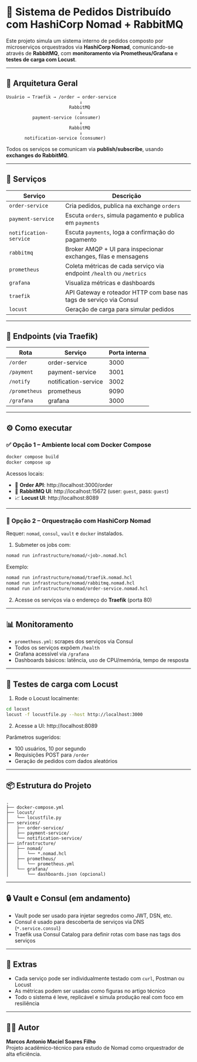 # 🧩 Sistema de Pedidos Distribuído com HashiCorp Nomad + RabbitMQ

Este projeto simula um sistema interno de pedidos composto por microserviços orquestrados via **HashiCorp Nomad**, comunicando-se através de **RabbitMQ**, com **monitoramento via Prometheus/Grafana** e **testes de carga com Locust**.

---

## 🧱 Arquitetura Geral

```
Usuário → Traefik → /order → order-service  
                            ↓  
                        RabbitMQ  
                            ↓  
          payment-service (consumer)  
                            ↓  
                        RabbitMQ  
                            ↓  
       notification-service (consumer)
```

Todos os serviços se comunicam via **publish/subscribe**, usando **exchanges do RabbitMQ**.

---

## 🚀 Serviços

| Serviço               | Descrição                                                                 |
|------------------------|--------------------------------------------------------------------------|
| `order-service`        | Cria pedidos, publica na exchange `orders`                               |
| `payment-service`      | Escuta `orders`, simula pagamento e publica em `payments`                |
| `notification-service` | Escuta `payments`, loga a confirmação do pagamento                       |
| `rabbitmq`             | Broker AMQP + UI para inspecionar exchanges, filas e mensagens           |
| `prometheus`           | Coleta métricas de cada serviço via endpoint `/health` ou `/metrics`     |
| `grafana`              | Visualiza métricas e dashboards                                          |
| `traefik`              | API Gateway e roteador HTTP com base nas tags de serviço via Consul      |
| `locust`               | Geração de carga para simular pedidos                                    |

---

## 🔗 Endpoints (via Traefik)

| Rota                  | Serviço               | Porta interna |
|-----------------------|------------------------|---------------|
| `/order`              | order-service          | 3000          |
| `/payment`            | payment-service        | 3001          |
| `/notify`             | notification-service   | 3002          |
| `/prometheus`         | prometheus             | 9090          |
| `/grafana`            | grafana                | 3000          |

---

## ⚙️ Como executar

### ✅ Opção 1 – Ambiente local com Docker Compose

```bash
docker compose build
docker compose up
```

Acessos locais:

- 🧾 **Order API**: http://localhost:3000/order  
- 🐰 **RabbitMQ UI**: http://localhost:15672 (user: `guest`, pass: `guest`)  
- 📈 **Locust UI**: http://localhost:8089  

---

### 🧵 Opção 2 – Orquestração com HashiCorp Nomad

Requer: `nomad`, `consul`, `vault` e `docker` instalados.

1. Submeter os jobs com:

```bash
nomad run infrastructure/nomad/<job>.nomad.hcl
```

Exemplo:

```bash
nomad run infrastructure/nomad/traefik.nomad.hcl
nomad run infrastructure/nomad/rabbitmq.nomad.hcl
nomad run infrastructure/nomad/order-service.nomad.hcl
```

2. Acesse os serviços via o endereço do **Traefik** (porta 80)

---

## 📊 Monitoramento

- `prometheus.yml`: scrapes dos serviços via Consul  
- Todos os serviços expõem `/health`  
- Grafana acessível via `/grafana`  
- Dashboards básicos: latência, uso de CPU/memória, tempo de resposta  

---

## 🔬 Testes de carga com Locust

1. Rode o Locust localmente:

```bash
cd locust
locust -f locustfile.py --host http://localhost:3000
```

2. Acesse a UI: http://localhost:8089

Parâmetros sugeridos:

- 100 usuários, 10 por segundo  
- Requisições POST para `/order`  
- Geração de pedidos com dados aleatórios  

---

## 📦 Estrutura do Projeto

```
.
├── docker-compose.yml
├── locust/
│   └── locustfile.py
├── services/
│   ├── order-service/
│   ├── payment-service/
│   └── notification-service/
├── infrastructure/
│   ├── nomad/
│   │   └── *.nomad.hcl
│   ├── prometheus/
│   │   └── prometheus.yml
│   └── grafana/
│       └── dashboards.json (opcional)
```

---

## 🔒 Vault e Consul (em andamento)

- Vault pode ser usado para injetar segredos como JWT, DSN, etc.  
- Consul é usado para descoberta de serviços via DNS (`*.service.consul`)  
- Traefik usa Consul Catalog para definir rotas com base nas tags dos serviços  

---

## 📎 Extras

- Cada serviço pode ser individualmente testado com `curl`, Postman ou Locust  
- As métricas podem ser usadas como figuras no artigo técnico  
- Todo o sistema é leve, replicável e simula produção real com foco em resiliência  

---

## 👨‍🔬 Autor

**Marcos Antonio Maciel Soares Filho**  
Projeto acadêmico-técnico para estudo de Nomad como orquestrador de alta eficiência.

